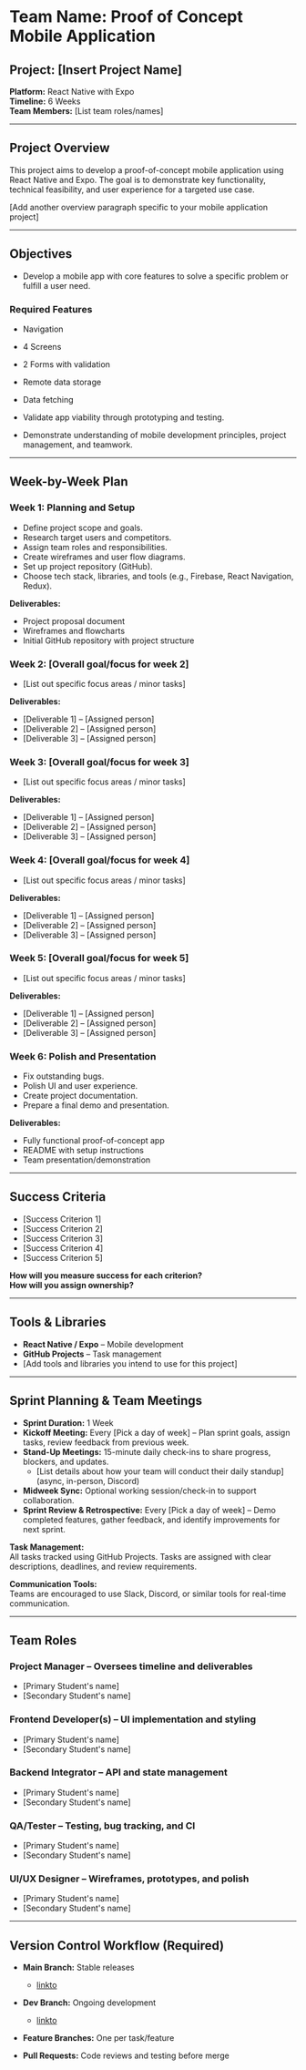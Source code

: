 # Team Name: Proof of Concept Mobile Application

## Project: [Insert Project Name]

**Platform:** React Native with Expo  
**Timeline:** 6 Weeks  
**Team Members:** [List team roles/names]

---

## Project Overview

This project aims to develop a proof-of-concept mobile application using React Native and Expo. The goal is to demonstrate key functionality, technical feasibility, and user experience for a targeted use case.

[Add another overview paragraph specific to your mobile application project]

---

## Objectives

- Develop a mobile app with core features to solve a specific problem or fulfill a user need.

### Required Features

- Navigation
- 4 Screens
- 2 Forms with validation
- Remote data storage
- Data fetching

- Validate app viability through prototyping and testing.
- Demonstrate understanding of mobile development principles, project management, and teamwork.

---

## Week-by-Week Plan

### Week 1: Planning and Setup

- Define project scope and goals.
- Research target users and competitors.
- Assign team roles and responsibilities.
- Create wireframes and user flow diagrams.
- Set up project repository (GitHub).
- Choose tech stack, libraries, and tools (e.g., Firebase, React Navigation, Redux).

**Deliverables:**

- Project proposal document
- Wireframes and flowcharts
- Initial GitHub repository with project structure

### Week 2: [Overall goal/focus for week 2]

- [List out specific focus areas / minor tasks]

**Deliverables:**

- [Deliverable 1] – [Assigned person]
- [Deliverable 2] – [Assigned person]
- [Deliverable 3] – [Assigned person]

### Week 3: [Overall goal/focus for week 3]

- [List out specific focus areas / minor tasks]

**Deliverables:**

- [Deliverable 1] – [Assigned person]
- [Deliverable 2] – [Assigned person]
- [Deliverable 3] – [Assigned person]

### Week 4: [Overall goal/focus for week 4]

- [List out specific focus areas / minor tasks]

**Deliverables:**

- [Deliverable 1] – [Assigned person]
- [Deliverable 2] – [Assigned person]
- [Deliverable 3] – [Assigned person]

### Week 5: [Overall goal/focus for week 5]

- [List out specific focus areas / minor tasks]

**Deliverables:**

- [Deliverable 1] – [Assigned person]
- [Deliverable 2] – [Assigned person]
- [Deliverable 3] – [Assigned person]

### Week 6: Polish and Presentation

- Fix outstanding bugs.
- Polish UI and user experience.
- Create project documentation.
- Prepare a final demo and presentation.

**Deliverables:**

- Fully functional proof-of-concept app
- README with setup instructions
- Team presentation/demonstration

---

## Success Criteria

- [Success Criterion 1]
- [Success Criterion 2]
- [Success Criterion 3]
- [Success Criterion 4]
- [Success Criterion 5]

**How will you measure success for each criterion?**  
**How will you assign ownership?**

---

## Tools & Libraries

- **React Native / Expo** – Mobile development
- **GitHub Projects** – Task management
- [Add tools and libraries you intend to use for this project]

---

## Sprint Planning & Team Meetings

- **Sprint Duration:** 1 Week
- **Kickoff Meeting:** Every [Pick a day of week] – Plan sprint goals, assign tasks, review feedback from previous week.
- **Stand-Up Meetings:** 15-minute daily check-ins to share progress, blockers, and updates.
  - [List details about how your team will conduct their daily standup] (async, in-person, Discord)
- **Midweek Sync:** Optional working session/check-in to support collaboration.
- **Sprint Review & Retrospective:** Every [Pick a day of week] – Demo completed features, gather feedback, and identify improvements for next sprint.

**Task Management:**  
All tasks tracked using GitHub Projects. Tasks are assigned with clear descriptions, deadlines, and review requirements.

**Communication Tools:**  
Teams are encouraged to use Slack, Discord, or similar tools for real-time communication.

---

## Team Roles

### Project Manager – Oversees timeline and deliverables

- [Primary Student's name]
- [Secondary Student's name]

### Frontend Developer(s) – UI implementation and styling

- [Primary Student's name]
- [Secondary Student's name]

### Backend Integrator – API and state management

- [Primary Student's name]
- [Secondary Student's name]

### QA/Tester – Testing, bug tracking, and CI

- [Primary Student's name]
- [Secondary Student's name]

### UI/UX Designer – Wireframes, prototypes, and polish

- [Primary Student's name]
- [Secondary Student's name]

---

## Version Control Workflow (Required)

- **Main Branch:** Stable releases

  - [linkto](githublink)

- **Dev Branch:** Ongoing development

  - [linkto](githublink)

- **Feature Branches:** One per task/feature

- **Pull Requests:** Code reviews and testing before merge
